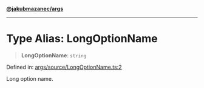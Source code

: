 [**@jakubmazanec/args**](../README.md)

---

# Type Alias: LongOptionName

> **LongOptionName**: `string`

Defined in:
[args/source/LongOptionName.ts:2](https://github.com/jakubmazanec/tools/blob/d8ee2855cc8c253cbcc5c4d49e7356ff8450cbde/packages/args/source/LongOptionName.ts#L2)

Long option name.
